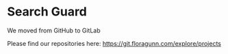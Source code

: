 # Search Guard

We moved from GitHub to GitLab

Please find our repositories here:
https://git.floragunn.com/explore/projects
